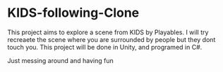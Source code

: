 # KIDS-following-Clone

This project aims to explore a scene from KIDS by Playables. I will try recreaete the scene where you are surrounded by people but they dont touch you.
This project will be done in Unity, and programed in C#.

Just messing around and having fun
